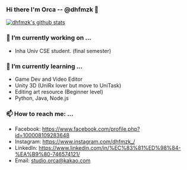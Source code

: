 ### Hi there I'm Orca -- @dhfmzk 👋

[![dhfmzk's github stats](https://github-readme-stats.vercel.app/api?username=dhfmzk&show_icons=true&hide_border=true)](https://github.com/dhfmzk)

### 🔭 I’m currently working on ...
- Inha Univ CSE student. (final semester)

### 🌱 I’m currently learning ...
- Game Dev and Video Editor
- Unity 3D (UniRx lover but move to UniTask)
- Editing art resource (Beginner level)
- Python, Java, Node.js

### 📫 How to reach me: ...
- Facebook: https://www.facebook.com/profile.php?id=100008109283648
- Instagram: https://www.instagram.com/dhfmzk_/
- LinkedIn: https://www.linkedin.com/in/%EC%83%81%ED%98%84-%EA%B9%80-746574121/
- Email: studio.orca@kakao.com  
